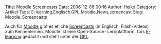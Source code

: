 Title: Moodle Screencasts
Date: 2006-12-06 00:16
Author: Heiko
Category: Artikel
Tags: E-learning,Englisch,GPL,Moodle,News,screencast
Slug: Moodle_Screencasts

Auch für [Moodle](http://de.wikipedia.org/wiki/Moodle) gibt es etliche
[Screencasts](http://treadwell.cce.cornell.edu/moodle_doc/index.html) (in
Englisch, Flash-Videos) zum Kennenlernen. Moodle ist eine Open-Source-
Lernplattform, fürs [E-learning](http://de.wikipedia.org/wiki/E-Learning)
gedacht und steht unter der
[GPL](http://de.wikipedia.org/wiki/GNU_General_Public_License).

